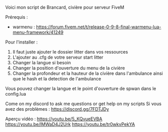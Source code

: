 Voici mon script de Brancard, civière pour serveur FiveM

Prérequis :
- warmenu : https://forum.fivem.net/t/release-0-9-8-final-warmenu-lua-menu-framework/41249

Pour l'installer :
1. Il faut juste ajouter le dossier litter dans vos ressources
2. L'ajouter au .cfg de votre serveur start litter
3. Changer la langue si besoin
4. Changer la position d'ouverture du menu de la civière
5. Changer la profondeur et la hauteur de la civière dans l'ambulance ainsi que le hash et la detection de l'ambulance

Vous pouvez changer la langue et le point d'ouverture de spwan dans le config.lua

Come on my discord to ask me questions or get help on my scripts
Si vous avez des problèmes :
https://discord.gg/7FDTJDy

Aperçu vidéo :
https://youtu.be/5_KQvueEVBA
https://youtu.be/lMWaD4J2Urk
https://youtu.be/tr0wkvPekYA
